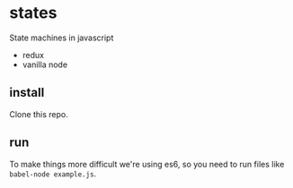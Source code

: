 # states

State machines in javascript

* redux
* vanilla node

## install

Clone this repo.


## run

To make things more difficult we're using es6, so you need to run files like `babel-node example.js`.


